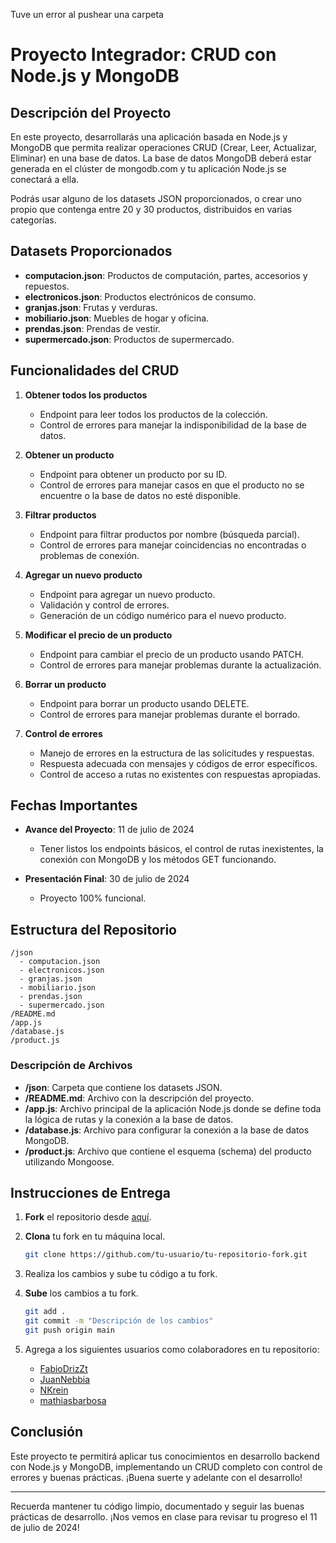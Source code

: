Tuve un error al pushear una carpeta


# Proyecto Integrador: CRUD con Node.js y MongoDB

## Descripción del Proyecto

En este proyecto, desarrollarás una aplicación basada en Node.js y MongoDB que permita realizar operaciones CRUD (Crear, Leer, Actualizar, Eliminar) en una base de datos. La base de datos MongoDB deberá estar generada en el clúster de mongodb.com y tu aplicación Node.js se conectará a ella.

Podrás usar alguno de los datasets JSON proporcionados, o crear uno propio que contenga entre 20 y 30 productos, distribuidos en varias categorías.

## Datasets Proporcionados

- **computacion.json**: Productos de computación, partes, accesorios y repuestos.
- **electronicos.json**: Productos electrónicos de consumo.
- **granjas.json**: Frutas y verduras.
- **mobiliario.json**: Muebles de hogar y oficina.
- **prendas.json**: Prendas de vestir.
- **supermercado.json**: Productos de supermercado.

## Funcionalidades del CRUD

1. **Obtener todos los productos**
   - Endpoint para leer todos los productos de la colección.
   - Control de errores para manejar la indisponibilidad de la base de datos.

2. **Obtener un producto**
   - Endpoint para obtener un producto por su ID.
   - Control de errores para manejar casos en que el producto no se encuentre o la base de datos no esté disponible.

3. **Filtrar productos**
   - Endpoint para filtrar productos por nombre (búsqueda parcial).
   - Control de errores para manejar coincidencias no encontradas o problemas de conexión.

4. **Agregar un nuevo producto**
   - Endpoint para agregar un nuevo producto.
   - Validación y control de errores.
   - Generación de un código numérico para el nuevo producto.

5. **Modificar el precio de un producto**
   - Endpoint para cambiar el precio de un producto usando PATCH.
   - Control de errores para manejar problemas durante la actualización.
     
6. **Borrar un producto**
   - Endpoint para borrar un producto usando DELETE.
   - Control de errores para manejar problemas durante el borrado.

7. **Control de errores**
   - Manejo de errores en la estructura de las solicitudes y respuestas.
   - Respuesta adecuada con mensajes y códigos de error específicos.
   - Control de acceso a rutas no existentes con respuestas apropiadas.

## Fechas Importantes

- **Avance del Proyecto**: 11 de julio de 2024
  - Tener listos los endpoints básicos, el control de rutas inexistentes, la conexión con MongoDB y los métodos GET funcionando.

- **Presentación Final**: 30 de julio de 2024
  - Proyecto 100% funcional.

## Estructura del Repositorio

```plaintext
/json
  - computacion.json
  - electronicos.json
  - granjas.json
  - mobiliario.json
  - prendas.json
  - supermercado.json
/README.md
/app.js
/database.js
/product.js
```

### Descripción de Archivos

- **/json**: Carpeta que contiene los datasets JSON.
- **/README.md**: Archivo con la descripción del proyecto.
- **/app.js**: Archivo principal de la aplicación Node.js donde se define toda la lógica de rutas y la conexión a la base de datos.
- **/database.js**: Archivo para configurar la conexión a la base de datos MongoDB.
- **/product.js**: Archivo que contiene el esquema (schema) del producto utilizando Mongoose.

## Instrucciones de Entrega

1. **Fork** el repositorio desde [aquí](https://github.com/FabioDrizZt/Trabajo-Integrador-Backend-Diplomatura-UNTREF/fork).
2. **Clona** tu fork en tu máquina local.
   ```bash
   git clone https://github.com/tu-usuario/tu-repositorio-fork.git
   ```
3. Realiza los cambios y sube tu código a tu fork.
4. **Sube** los cambios a tu fork.
   ```bash
   git add .
   git commit -m "Descripción de los cambios"
   git push origin main
   ```

5. Agrega a los siguientes usuarios como colaboradores en tu repositorio:
   - [FabioDrizZt](https://github.com/FabioDrizZt)
   - [JuanNebbia](https://github.com/JuanNebbia)
   - [NKrein](https://github.com/NKrein)
   - [mathiasbarbosa](https://github.com/mathiasbarbosa)

## Conclusión

Este proyecto te permitirá aplicar tus conocimientos en desarrollo backend con Node.js y MongoDB, implementando un CRUD completo con control de errores y buenas prácticas. ¡Buena suerte y adelante con el desarrollo!

---

Recuerda mantener tu código limpio, documentado y seguir las buenas prácticas de desarrollo. ¡Nos vemos en clase para revisar tu progreso el 11 de julio de 2024!
